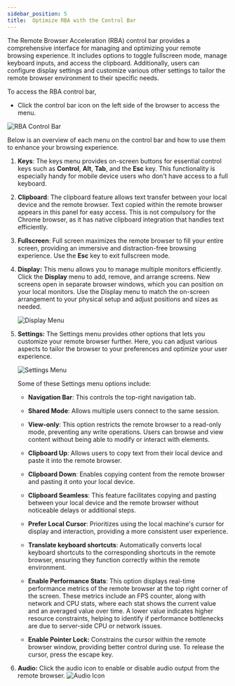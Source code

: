 ```yaml
---
sidebar_position: 5
title:  Optimize RBA with the Control Bar
---
```


The Remote Browser Acceleration (RBA) control bar provides a comprehensive interface for managing and optimizing your remote browsing experience. It includes options to toggle fullscreen mode, manage keyboard inputs, and access the clipboard. Additionally, users can configure display settings and customize various other settings to tailor the remote browser environment to their specific needs.

To access the RBA control bar,

- Click the control bar icon on the left side of the browser to access the menu.

![RBA Control Bar](/img/workspaces/control-bar.png)

Below is an overview of each menu on the control bar and how to use them to enhance your browsing experience.

1. **Keys**: The keys menu provides on-screen buttons for essential control keys such as **Control**, **Alt**, **Tab**, and the **Esc** key. This functionality is especially handy for mobile device users who don't have access to a full keyboard.

2. **Clipboard**: The clipboard feature allows text transfer between your local device and the remote browser. Text copied within the remote browser appears in this panel for easy access. This is not compulsory for the Chrome browser, as it has native clipboard integration that handles text efficiently.

3. **Fullscreen**: Full screen maximizes the remote browser to fill your entire screen, providing an immersive and distraction-free browsing experience. Use the **Esc** key to exit fullscreen mode.

4. **Display:** This menu allows you to manage multiple monitors efficiently. Click the **Display** menu to add, remove, and arrange screens. New screens open in separate browser windows, which you can position on your local monitors. Use the Display menu to match the on-screen arrangement to your physical setup and adjust positions and sizes as needed.

   ![Display Menu](/img/workspaces/display-menu.png)
5. **Settings:** The Settings menu provides other options that lets you customize your remote browser further. Here, you can adjust various aspects to tailor the browser to your preferences and optimize your user experience.

   ![Settings Menu](/img/workspaces/rba-settings.png)

    Some of these Settings menu options include:

    - **Navigation Bar**: This controls the top-right navigation tab.
   
    - **Shared Mode**: Allows multiple users connect to the same session.

    - **View-only**: This option restricts the remote browser to a read-only mode, preventing any write operations. Users can browse and view content without being able to modify or interact with elements.

    - **Clipboard Up**: Allows users to copy text from their local device and paste it into the remote browser.

    - **Clipboard Down**: Enables copying content from the remote browser and pasting it onto your local device.

    - **Clipboard Seamless**: This feature facilitates copying and pasting between your local device and the remote browser without noticeable delays or additional steps.

    - **Prefer Local Cursor**: Prioritizes using the local machine's cursor for display and interaction, providing a more consistent user experience.

    - **Translate keyboard shortcuts**: Automatically converts local keyboard shortcuts to the corresponding shortcuts in the remote browser, ensuring they function correctly within the remote environment.

    - **Enable Performance Stats**: This option displays real-time performance metrics of the remote browser at the top right corner of the screen. These metrics include an FPS counter, along with network and CPU stats, where each stat shows the current value and an averaged value over time. A lower value indicates higher resource constraints, helping to identify if performance bottlenecks are due to server-side CPU or network issues.

    - **Enable Pointer Lock:** Constrains the cursor within the remote browser window, providing better control during use. To release the cursor, press the escape key.

8. **Audio:** Click the audio icon to enable or disable audio output from the remote browser. ![Audio Icon](/img/workspaces/audio-icon.png) 